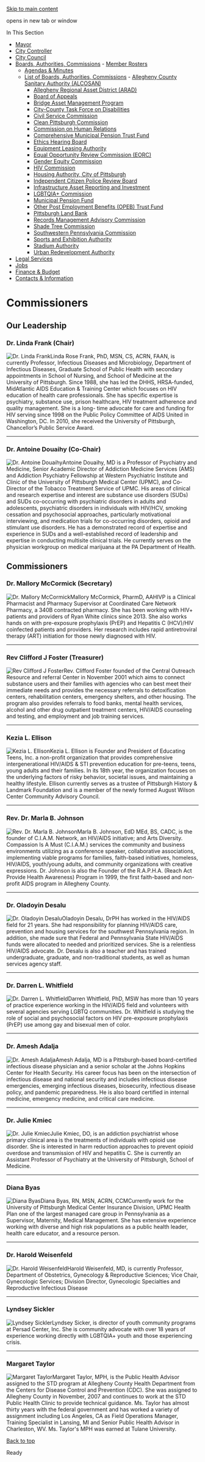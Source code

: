 [Skip to main content](https://www.pittsburghpa.gov/City-Government/Boards-Authorities-Commissions/List-of-Boards-Authorities-Commissions/HIV-Commission/Commissioners#main-content)

opens in new tab or window

In This Section

- [Mayor](https://www.pittsburghpa.gov/City-Government/Mayor)
- [City Controller](https://www.pittsburghpa.gov/City-Government/City-Controllers-Office)
- [City Council](https://www.pittsburghpa.gov/City-Government/City-Council)
- [Boards, Authorities, Commissions](https://www.pittsburghpa.gov/City-Government/Boards-Authorities-Commissions)  - [Member Rosters](https://www.pittsburghpa.gov/City-Government/Boards-Authorities-Commissions/Member-Rosters)
  - [Agendas & Minutes](https://www.pittsburghpa.gov/City-Government/Boards-Authorities-Commissions/Agendas-Minutes)
  - [List of Boards, Authorities, Commissions](https://www.pittsburghpa.gov/City-Government/Boards-Authorities-Commissions/List-of-Boards-Authorities-Commissions)    - [Allegheny County Sanitary Authority (ALCOSAN)](https://www.pittsburghpa.gov/City-Government/Boards-Authorities-Commissions/List-of-Boards-Authorities-Commissions/Allegheny-County-Sanitary-Authority-ALCOSAN)
    - [Allegheny Regional Asset District (ARAD)](https://www.pittsburghpa.gov/City-Government/Boards-Authorities-Commissions/List-of-Boards-Authorities-Commissions/Allegheny-Regional-Asset-District-ARAD)
    - [Board of Appeals](https://www.pittsburghpa.gov/City-Government/Boards-Authorities-Commissions/List-of-Boards-Authorities-Commissions/Board-of-Appeals)
    - [Bridge Asset Management Program](https://www.pittsburghpa.gov/City-Government/Boards-Authorities-Commissions/List-of-Boards-Authorities-Commissions/Bridge-Asset-Management-Program)
    - [City-County Task Force on Disabilities](https://www.pittsburghpa.gov/City-Government/Boards-Authorities-Commissions/List-of-Boards-Authorities-Commissions/City-County-Task-Force-on-Disabilities)
    - [Civil Service Commission](https://www.pittsburghpa.gov/City-Government/Boards-Authorities-Commissions/List-of-Boards-Authorities-Commissions/Civil-Service-Commission)
    - [Clean Pittsburgh Commission](https://www.pittsburghpa.gov/City-Government/Boards-Authorities-Commissions/List-of-Boards-Authorities-Commissions/Clean-Pittsburgh-Commission)
    - [Commission on Human Relations](https://www.pittsburghpa.gov/City-Government/Boards-Authorities-Commissions/List-of-Boards-Authorities-Commissions/Commission-on-Human-Relations)
    - [Comprehensive Municipal Pension Trust Fund](https://www.pittsburghpa.gov/City-Government/Boards-Authorities-Commissions/List-of-Boards-Authorities-Commissions/Comprehensive-Municipal-Pension-Trust-Fund)
    - [Ethics Hearing Board](https://www.pittsburghpa.gov/City-Government/Boards-Authorities-Commissions/List-of-Boards-Authorities-Commissions/Ethics-Hearing-Board)
    - [Equipment Leasing Authority](https://www.pittsburghpa.gov/City-Government/Boards-Authorities-Commissions/List-of-Boards-Authorities-Commissions/Equipment-Leasing-Authority)
    - [Equal Opportunity Review Commission (EORC)](https://www.pittsburghpa.gov/City-Government/Boards-Authorities-Commissions/List-of-Boards-Authorities-Commissions/Equal-Opportunity-Review-Commission-EORC)
    - [Gender Equity Commission](https://www.pittsburghpa.gov/City-Government/Boards-Authorities-Commissions/List-of-Boards-Authorities-Commissions/Gender-Equity-Commission)
    - [HIV Commission](https://www.pittsburghpa.gov/City-Government/Boards-Authorities-Commissions/List-of-Boards-Authorities-Commissions/HIV-Commission)
    - [Housing Authority, City of Pittsburgh](https://www.pittsburghpa.gov/City-Government/Boards-Authorities-Commissions/List-of-Boards-Authorities-Commissions/Housing-Authority-City-of-Pittsburgh)
    - [Independent Citizen Police Review Board](https://www.pittsburghpa.gov/City-Government/Boards-Authorities-Commissions/List-of-Boards-Authorities-Commissions/Independent-Citizen-Police-Review-Board)
    - [Infrastructure Asset Reporting and Investment](https://www.pittsburghpa.gov/City-Government/Boards-Authorities-Commissions/List-of-Boards-Authorities-Commissions/Infrastructure-Asset-Reporting-and-Investment)
    - [LGBTQIA+ Commission](https://www.pittsburghpa.gov/City-Government/Boards-Authorities-Commissions/List-of-Boards-Authorities-Commissions/LGBTQIA-Commission)
    - [Municipal Pension Fund](https://www.pittsburghpa.gov/City-Government/Boards-Authorities-Commissions/List-of-Boards-Authorities-Commissions/Municipal-Pension-Fund)
    - [Other Post Employment Benefits (OPEB) Trust Fund](https://www.pittsburghpa.gov/City-Government/Boards-Authorities-Commissions/List-of-Boards-Authorities-Commissions/Other-Post-Employment-Benefits-OPEB-Trust-Fund)
    - [Pittsburgh Land Bank](https://www.pittsburghpa.gov/City-Government/Boards-Authorities-Commissions/List-of-Boards-Authorities-Commissions/Pittsburgh-Land-Bank)
    - [Records Management Advisory Commission](https://www.pittsburghpa.gov/City-Government/Boards-Authorities-Commissions/List-of-Boards-Authorities-Commissions/Records-Management-Advisory-Commission)
    - [Shade Tree Commission](https://www.pittsburghpa.gov/City-Government/Boards-Authorities-Commissions/List-of-Boards-Authorities-Commissions/Shade-Tree-Commission)
    - [Southwestern Pennsylvania Commission](https://www.pittsburghpa.gov/City-Government/Boards-Authorities-Commissions/List-of-Boards-Authorities-Commissions/Southwestern-Pennsylvania-Commission)
    - [Sports and Exhibition Authority](https://www.pittsburghpa.gov/City-Government/Boards-Authorities-Commissions/List-of-Boards-Authorities-Commissions/Sports-and-Exhibition-Authority)
    - [Stadium Authority](https://www.pittsburghpa.gov/City-Government/Boards-Authorities-Commissions/List-of-Boards-Authorities-Commissions/Stadium-Authority)
    - [Urban Redevelopment Authority](https://www.pittsburghpa.gov/City-Government/Boards-Authorities-Commissions/List-of-Boards-Authorities-Commissions/Urban-Redevelopment-Authority)
- [Legal Services](https://www.pittsburghpa.gov/City-Government/Legal-Services)
- [Jobs](https://www.pittsburghpa.gov/City-Government/Jobs)
- [Finance & Budget](https://www.pittsburghpa.gov/City-Government/Finance-Budget)
- [Contacts & Information](https://www.pittsburghpa.gov/City-Government/Contacts-Information)

# Commissioners

## Our Leadership

### Dr. Linda Frank (Chair)

![Dr. Linda Frank](https://www.pittsburghpa.gov/files/assets/city/v/1/bac/images/hiv-commissioners/3257_drfrank.jpg)Linda Rose Frank, PhD, MSN, CS, ACRN, FAAN, is currently Professor, Infectious Diseases and Microbiology, Department of Infectious Diseases, Graduate School of Public Health with secondary appointments in School of Nursing, and School of Medicine at the University of Pittsburgh. Since 1988, she has led the DHHS, HRSA-funded, MidAtlantic AIDS Education & Training Center which focuses on HIV education of health care professionals. She has specific expertise is psychiatry, substance use, prison healthcare, HIV treatment adherence and quality management. She is a long- time advocate for care and funding for HIV serving since 1998 on the Public Policy Committee of AIDS United in Washington, DC. In 2010, she received the University of Pittsburgh, Chancellor’s Public Service Award.

* * *

### Dr. Antoine Douaihy (Co-Chair)

![Dr. Antoine Douaihy](https://www.pittsburghpa.gov/files/assets/city/v/1/bac/images/hiv-commissioners/3258_drdouaihy.jpg)Antoine Douaihy, MD is a Professor of Psychiatry and Medicine, Senior Academic Director of Addiction Medicine Services (AMS) and Addiction Psychiatry Fellowship at Western Psychiatric Institute and Clinic of the University of Pittsburgh Medical Center (UPMC), and Co-Director of the Tobacco Treatment Service of UPMC. His areas of clinical and research expertise and interest are substance use disorders (SUDs) and SUDs co-occurring with psychiatric disorders in adults and adolescents, psychiatric disorders in individuals with HIV/HCV, smoking cessation and psychosocial approaches, particularly motivational interviewing, and medication trials for co-occurring disorders, opioid and stimulant use disorders. He has a demonstrated record of expertise and experience in SUDs and a well-established record of leadership and expertise in conducting multisite clinical trials. He currently serves on the physician workgroup on medical marijuana at the PA Department of Health.

## Commissioners

### Dr. Mallory McCormick (Secretary)

![Dr. Mallory McCormick](https://www.pittsburghpa.gov/files/assets/city/v/1/bac/images/hiv-commissioners/4899_mccormick.jpg)Mallory McCormick, PharmD, AAHIVP is a Clinical Pharmacist and Pharmacy Supervisor at Coordinated Care Network Pharmacy, a 340B contracted pharmacy. She has been working with HIV+ patients and providers of Ryan White clinics since 2013. She also works hands on with pre-exposure prophylaxis (PrEP) and Hepatitis C (HCV)/HIV coinfected patients and providers. Her research includes rapid antiretroviral therapy (ART) initiation for those newly diagnosed with HIV.

* * *

### Rev Clifford J Foster (Treasurer)

![Rev Clifford J Foster](https://www.pittsburghpa.gov/files/assets/city/v/1/bac/images/hiv-commissioners/3262_rev-clifford-j-foster.jpg)Rev. Clifford Foster founded of the Central Outreach Resource and referral Center in November 2001 which aims to connect substance users and their families with agencies who can best meet their immediate needs and provides the necessary referrals to detoxification centers, rehabilitation centers, emergency shelters, and other housing. The program also provides referrals to food banks, mental health services, alcohol and other drug outpatient treatment centers, HIV/AIDS counseling and testing, and employment and job training services.

* * *

### Kezia L. Ellison

![Kezia L. Ellison](https://www.pittsburghpa.gov/files/assets/city/v/1/bac/images/hiv-commissioners/3260_kezia-l.jpg)Kezia L. Ellison is Founder and President of Educating Teens, Inc. a non-profit organization that provides comprehensive intergenerational HIV/AIDS & STI prevention education for pre-teens, teens, young adults and their families. In its 18th year, the organization focuses on the underlying factors of risky behavior, societal issues, and maintaining a healthy lifestyle. Ellison currently serves as a trustee of Pittsburgh History & Landmark Foundation and is a member of the newly formed August Wilson Center Community Advisory Council.

* * *

### Rev. Dr. Marla B. Johnson

![Rev. Dr. Marla B. Johnson](https://www.pittsburghpa.gov/files/assets/city/v/1/bac/images/hiv-commissioners/3790_marla-johnson.jpg)Marla B. Johnson, EdD MEd, BS, CADC, is the founder of C.I.A.M. Network, an HIV/AIDS initiative; and Arts Diversity. Compassion Is A Must (C.I.A.M.) services the community and business environments utilizing as a conference speaker, collaborative associations, implementing viable programs for families, faith-based initiatives, homeless, HIV/AIDS, youth/young adults, and community organizations with creative expressions. Dr. Johnson is also the Founder of the R.A.P.H.A. (Reach Act Provide Health Awareness) Program in 1999, the first faith-based and non-profit AIDS program in Allegheny County.

* * *

### Dr. Oladoyin Desalu

![Dr. Oladoyin Desalu](https://www.pittsburghpa.gov/files/assets/city/v/1/bac/images/hiv-commissioners/3256_drdesahu.jpg)Oladoyin Desalu, DrPH has worked in the HIV/AIDS field for 21 years. She had responsibility for planning HIV/AIDS care, prevention and housing services for the southwest Pennsylvania region. In addition, she made sure that Federal and Pennsylvania State HIV/AIDS funds were allocated to needed and prioritized services. She is a relentless HIV/AIDS advocate. Dr. Desalu is also a teacher and has trained undergraduate, graduate, and non-traditional students, as well as human services agency staff.

* * *

### Dr. Darren L. Whitfield

![Dr. Darren L. Whitfield](https://www.pittsburghpa.gov/files/assets/city/v/1/bac/images/hiv-commissioners/3254_dr.-darren-l.jpg)Darren Whitfield, PhD, MSW has more than 10 years of practice experience working in the HIV/AIDS field and volunteers with several agencies serving LGBTQ communities. Dr. Whitfield is studying the role of social and psychosocial factors on HIV pre-exposure prophylaxis (PrEP) use among gay and bisexual men of color.

* * *

### Dr. Amesh Adalja

![Dr. Amesh Adalja](https://www.pittsburghpa.gov/files/assets/city/v/1/bac/images/hiv-commissioners/3253_dramesh.jpg)Amesh Adalja, MD is a Pittsburgh-based board-certified infectious disease physician and a senior scholar at the Johns Hopkins Center for Health Security. His career focus has been on the intersection of infectious disease and national security and includes infectious disease emergencies, emerging infectious diseases, biosecurity, infectious disease policy, and pandemic preparedness. He is also board certified in internal medicine, emergency medicine, and critical care medicine.

* * *

### Dr. Julie Kmiec

![Dr. Julie Kmiec](https://www.pittsburghpa.gov/files/assets/city/v/1/bac/images/hiv-commissioners/3255_drjulie.jpg)Julie Kmiec, DO, is an addiction psychiatrist whose primary clinical area is the treatments of individuals with opioid use disorder. She is interested in harm reduction approaches to prevent opioid overdose and transmission of HIV and hepatitis C. She is currently an Assistant Professor of Psychiatry at the University of Pittsburgh, School of Medicine.

* * *

### Diana Byas

![Diana Byas](https://www.pittsburghpa.gov/files/assets/city/v/1/bac/images/hiv-commissioners/3620_dianabyas.jpg)Diana Byas, RN, MSN, ACRN, CCMCurrently work for the University of Pittsburgh Medical Center Insurance Division, UPMC Health Plan one of the largest managed care group in Pennsylvania as a Supervisor, Maternity, Medical Management. She has extensive experience working with diverse and high risk populations as a public health leader, health care educator, and a resource person.

* * *

### Dr. Harold Weisenfeld

![Dr. Harold Weisenfeld](https://www.pittsburghpa.gov/files/assets/city/v/1/bac/images/hiv-commissioners/3791_weisenfeld.jpg)Harold Weisenfeld, MD, is currently Professor, Department of Obstetrics, Gynecology & Reproductive Sciences; Vice Chair, Gynecologic Services; Division Director, Gynecologic Specialties and Reproductive Infectious Disease

* * *

### Lyndsey Sickler

![Lyndsey Sickler](https://www.pittsburghpa.gov/files/assets/city/v/1/bac/images/hiv-commissioners/3793_sicker.jpg)Lyndsey Sicker, is director of youth community programs at Persad Center, Inc. She is community advocate with over 18 years of experience working directly with LGBTQIA+ youth and those experiencing crisis.

* * *

### Margaret Taylor

![Margaret Taylor](https://www.pittsburghpa.gov/files/assets/city/v/1/bac/images/hiv-commissioners/3792_taylor.jpg)Margaret Taylor, MPH, is the Public Health Advisor assigned to the STD program at Allegheny County Health Department from the Centers for Disease Control and Prevention (CDC). She was assigned to Allegheny County in November, 2007 and continues to work at the STD Public Health Clinic to provide technical guidance. Ms. Taylor has almost thirty years with the federal government and has worked a variety of assignment including Los Angeles, CA as Field Operations Manager, Training Specialist in Lansing, MI and Senior Public Health Advisor in Charleston, WV. Ms. Taylor's MPH was earned at Tulane University.

[Back to top](https://www.pittsburghpa.gov/City-Government/Boards-Authorities-Commissions/List-of-Boards-Authorities-Commissions/HIV-Commission/Commissioners#body-top)

Ready
